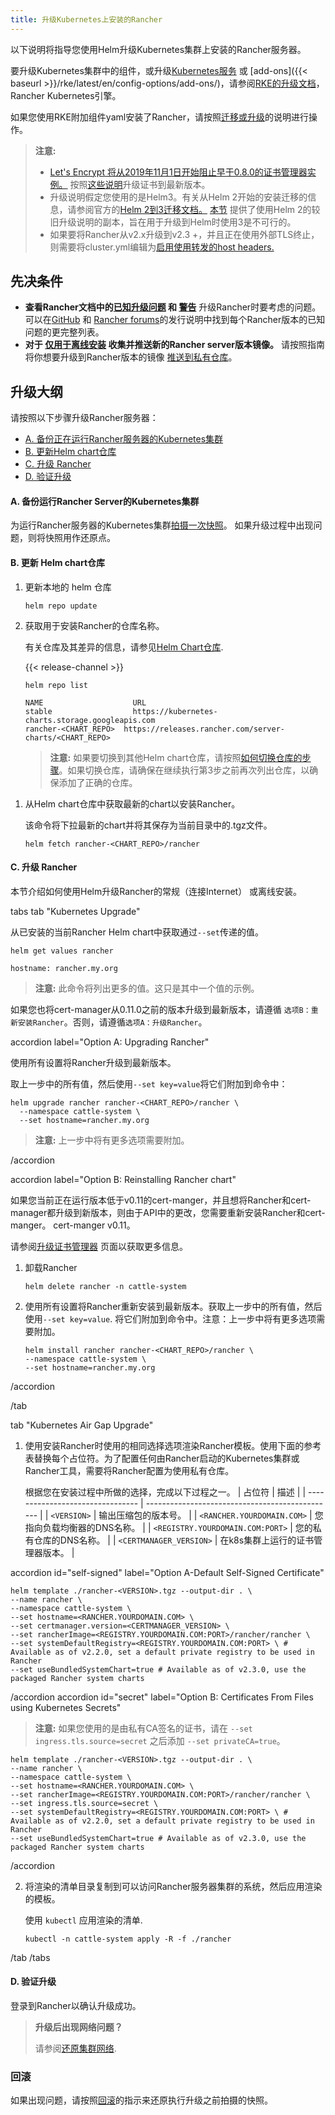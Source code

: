 ```yaml
---
title: 升级Kubernetes上安装的Rancher
---
```


以下说明将指导您使用Helm升级Kubernetes集群上安装的Rancher服务器。

要升级Kubernetes集群中的组件，或升级[Kubernetes服务]({{<baseurl>}}/rke/latest/en/config-options/services/) 或 [add-ons]({{< baseurl >}}/rke/latest/en/config-options/add-ons/)，请参阅[RKE的升级文档]({{<baseurl>}}/rke/latest/en/upgrades/)，Rancher Kubernetes引擎。

如果您使用RKE附加组件yaml安装了Rancher，请按照[迁移或升级](/docs/upgrades/upgrades/migrating-from-rke-add-on)的说明进行操作。

> **注意:**
>
> - [Let's Encrypt 将从2019年11月1日开始阻止早于0.8.0的证书管理器实例。](https://community.letsencrypt.org/t/blocking-old-cert-manager-versions/98753) 按照[这些说明](/docs/installation/options/upgrading-cert-manager)升级证书到最新版本。
> - 升级说明假定您使用的是Helm3。有关从Helm 2开始的安装迁移的信息，请参阅官方的[Helm 2到3迁移文档。](https://helm.sh/blog/migrate-from-helm-v2-to-helm-v3/)  [本节](/docs/upgrades/upgrades/ha/helm2) 提供了使用Helm 2的较旧升级说明的副本，旨在用于升级到Helm时使用3是不可行的。
> - 如果要将Rancher从v2.x升级到v2.3 +，并且正在使用外部TLS终止，则需要将cluster.yml编辑为[启用使用转发的host headers.](/docs/installation/options/chart-options/#configuring-ingress-for-external-tls-when-using-nginx-v0-25)

## 先决条件

- **查看Rancher文档中的[已知升级问题](/docs/upgrades/upgrades/#known-upgrade-issues) 和 [警告](/docs/upgrades/upgrades/#caveats)** 升级Rancher时要考虑的问题。可以在[GitHub](https://github.com/rancher/rancher/releases) 和 [Rancher forums](https://forums.rancher.com/c/announcements/12)的发行说明中找到每个Rancher版本的已知问题的更完整列表。
- **对于 [仅用于离线安装](/docs/installation/other-installation-methods/air-gap) 收集并推送新的Rancher server版本镜像。** 请按照指南将你想要升级到Rancher版本的镜像 [推送到私有仓库](/docs/installation/other-installation-methods/air-gap/populate-private-registry/)。

## 升级大纲

请按照以下步骤升级Rancher服务器：

- [A. 备份正在运行Rancher服务器的Kubernetes集群](#a-backup-your-kubernetes-cluster-that-is-running-rancher-server)
- [B. 更新Helm chart仓库](#b-update-the-helm-chart-repository)
- [C. 升级 Rancher](#c-upgrade-rancher)
- [D. 验证升级](#d-verify-the-upgrade)

#### A. 备份运行Rancher Server的Kubernetes集群
为运行Rancher服务器的Kubernetes集群[拍摄一次快照](/docs/backups/backups/ha-backups/#option-b-one-time-snapshots)。
如果升级过程中出现问题，则将快照用作还原点。



#### B. 更新 Helm chart仓库

1. 更新本地的 helm 仓库

   ```
   helm repo update
   ```

1. 获取用于安装Rancher的仓库名称。

   有关仓库及其差异的信息，请参见[Helm Chart仓库](/docs/installation/options/server-tags/#helm-chart-repositories).

   {{< release-channel >}}

   ```
   helm repo list

   NAME          	       URL
   stable        	       https://kubernetes-charts.storage.googleapis.com
   rancher-<CHART_REPO>	 https://releases.rancher.com/server-charts/<CHART_REPO>
   ```

   > **注意:** 如果要切换到其他Helm chart仓库，请按照[如何切换仓库的步骤](/docs/installation/options/server-tags/#switching-to-a-different-helm-chart-repository)。如果切换仓库，请确保在继续执行第3步之前再次列出仓库，以确保添加了正确的仓库。

1) 从Helm chart仓库中获取最新的chart以安装Rancher。

   该命令将下拉最新的chart并将其保存为当前目录中的.tgz文件。


   ```plain
   helm fetch rancher-<CHART_REPO>/rancher
   ```

#### C. 升级 Rancher

本节介绍如何使用Helm升级Rancher的常规（连接Internet） 或离线安装。

 tabs 
 tab "Kubernetes Upgrade" 

从已安装的当前Rancher Helm chart中获取通过`--set`传递的值。


```
helm get values rancher

hostname: rancher.my.org
```

> **注意:** 此命令将列出更多的值。这只是其中一个值的示例。

如果您也将cert-manager从0.11.0之前的版本升级到最新版本，请遵循 `选项B：重新安装Rancher`。否则，请遵循`选项A：升级Rancher`。

 accordion label="Option A: Upgrading Rancher" 

使用所有设置将Rancher升级到最新版本。

取上一步中的所有值，然后使用`--set key=value`将它们附加到命令中：

```
helm upgrade rancher rancher-<CHART_REPO>/rancher \
  --namespace cattle-system \
  --set hostname=rancher.my.org
```

> **注意:** 上一步中将有更多选项需要附加。


 /accordion 

 accordion label="Option B: Reinstalling Rancher chart" 

如果您当前正在运行版本低于v0.11的cert-manger，并且想将Rancher和cert-manager都升级到新版本，则由于API中的更改，您需要重新安装Rancher和cert-manger。 cert-manger v0.11。



请参阅[升级证书管理器](/docs/installation/options/upgrading-cert-manager) 页面以获取更多信息。

1. 卸载Rancher

   ```
   helm delete rancher -n cattle-system
   ```

2. 使用所有设置将Rancher重新安装到最新版本。获取上一步中的所有值，然后使用`--set key=value`. 将它们附加到命令中。注意：上一步中将有更多选项需要附加。



   ```
   helm install rancher rancher-<CHART_REPO>/rancher \
   --namespace cattle-system \
   --set hostname=rancher.my.org
   ```

 /accordion 

 /tab 

 tab "Kubernetes Air Gap Upgrade" 

1. 使用安装Rancher时使用的相同选择选项渲染Rancher模板。使用下面的参考表替换每个占位符。为了配置任何由Rancher启动的Kubernetes集群或Rancher工具，需要将Rancher配置为使用私有仓库。

   根据您在安装过程中所做的选择，完成以下过程之一。
   | 占位符                      | 描述                                     |
   | -------------------------------- | ----------------------------------------------- |
   | `<VERSION>`                      | 输出压缩包的版本号。      |
   | `<RANCHER.YOURDOMAIN.COM>`       | 您指向负载均衡器的DNS名称。 |
   | `<REGISTRY.YOURDOMAIN.COM:PORT>` | 您的私有仓库的DNS名称。        |
   | `<CERTMANAGER_VERSION>`          | 在k8s集群上运行的证书管理器版本。   |

 accordion id="self-signed" label="Option A-Default Self-Signed Certificate" 

```plain
helm template ./rancher-<VERSION>.tgz --output-dir . \
--name rancher \
--namespace cattle-system \
--set hostname=<RANCHER.YOURDOMAIN.COM> \
--set certmanager.version=<CERTMANAGER_VERSION> \
--set rancherImage=<REGISTRY.YOURDOMAIN.COM:PORT>/rancher/rancher \
--set systemDefaultRegistry=<REGISTRY.YOURDOMAIN.COM:PORT> \ # Available as of v2.2.0, set a default private registry to be used in Rancher
--set useBundledSystemChart=true # Available as of v2.3.0, use the packaged Rancher system charts
```

 /accordion 
 accordion id="secret" label="Option B: Certificates From Files using Kubernetes Secrets" 

> **注意:** 如果您使用的是由私有CA签名的证书，请在 `--set ingress.tls.source=secret` 之后添加 `--set privateCA=true`。

```plain
helm template ./rancher-<VERSION>.tgz --output-dir . \
--name rancher \
--namespace cattle-system \
--set hostname=<RANCHER.YOURDOMAIN.COM> \
--set rancherImage=<REGISTRY.YOURDOMAIN.COM:PORT>/rancher/rancher \
--set ingress.tls.source=secret \
--set systemDefaultRegistry=<REGISTRY.YOURDOMAIN.COM:PORT> \ # Available as of v2.2.0, set a default private registry to be used in Rancher
--set useBundledSystemChart=true # Available as of v2.3.0, use the packaged Rancher system charts
```

 /accordion 

2. 将渲染的清单目录复制到可以访问Rancher服务器集群的系统，然后应用渲染的模板。

   使用 `kubectl` 应用渲染的清单.

   ```plain
   kubectl -n cattle-system apply -R -f ./rancher
   ```

 /tab 
 /tabs 

#### D. 验证升级

登录到Rancher以确认升级成功。

> **升级后出现网络问题？**
>
> 请参阅[还原集群网络](/docs/upgrades/upgrades/namespace-migration/#restoring-cluster-networking).

### 回滚

如果出现问题，请按照[回滚](/docs/upgrades/rollbacks/ha-server-rollbacks/)的指示来还原执行升级之前拍摄的快照。